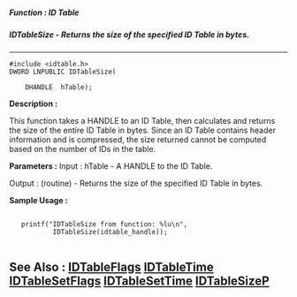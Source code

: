 ##### Function : ID Table
##### IDTableSize - Returns the size of the specified ID Table in bytes.
---
```
#include <idtable.h>
DWORD LNPUBLIC IDTableSize(

	DHANDLE  hTable);
```
**Description :**

This function takes a HANDLE to an ID Table, then calculates and returns the 
size of the entire ID Table in bytes.  Since an ID Table contains header 
information and is compressed, the size returned cannot be computed based on 
the number of IDs in the table.

**Parameters :**
Input :
hTable  -  A HANDLE to the ID Table.

Output :
(routine)  -  Returns the size of the specified ID Table in bytes.



**Sample Usage :**
```

   printf("IDTableSize from function: %lu\n",
           IDTableSize(idtable_handle));


```
**See Also :**
[IDTableFlags](/domino-c-api-docs/reference/Func/IDTableFlags)
[IDTableTime](/domino-c-api-docs/reference/Func/IDTableTime)
[IDTableSetFlags](/domino-c-api-docs/reference/Func/IDTableSetFlags)
[IDTableSetTime](/domino-c-api-docs/reference/Func/IDTableSetTime)
[IDTableSizeP](/domino-c-api-docs/reference/Func/IDTableSizeP)
---
